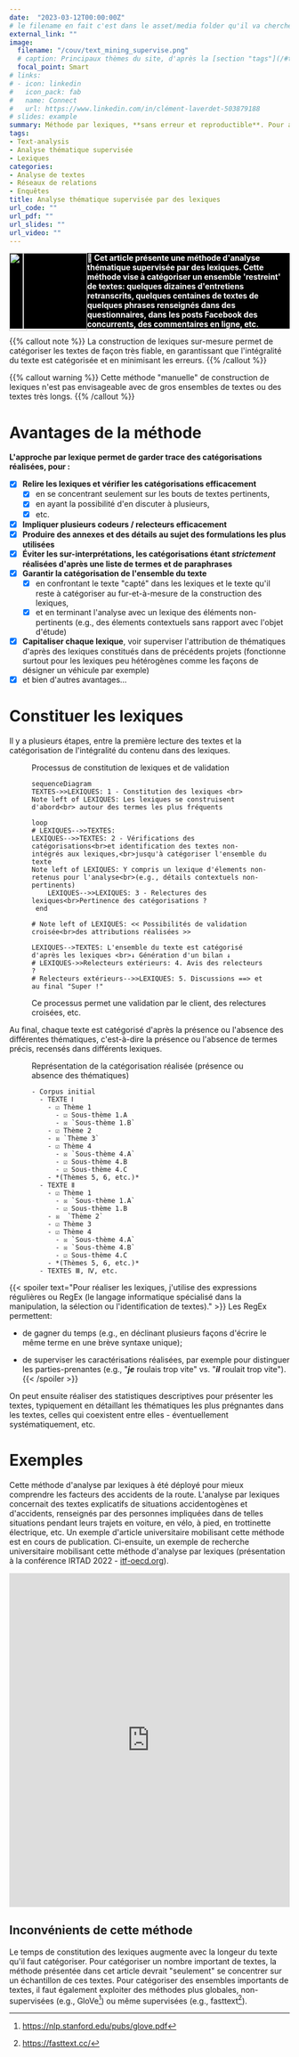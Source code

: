 ```yaml
---
date:  "2023-03-12T00:00:00Z"
# le filename en fait c'est dans le asset/media folder qu'il va chercher l'image !
external_link: ""
image:
  filename: "/couv/text_mining_supervise.png"
  # caption: Principaux thèmes du site, d'après la [section "tags"](/#tag_cloud)
  focal_point: Smart
# links:
# - icon: linkedin
#   icon_pack: fab
#   name: Connect
#   url: https://www.linkedin.com/in/clément-laverdet-503879188
# slides: example
summary: Méthode par lexiques, **sans erreur et reproductible**. Pour analyser de petits ensembles de texte efficacement.
tags:
- Text-analysis
- Analyse thématique supervisée
- Lexiques
categories: 
- Analyse de textes
- Réseaux de relations
- Enquêtes
title: Analyse thématique supervisée par des lexiques
url_code: ""
url_pdf: ""
url_slides: ""
url_video: ""
---
```

<!--Les textes sont généralement constitués de plusieurs thématiques. L'analyse thématique vise notamment à identifier ces thématiques et à caractériser la composition d'un ensemble de textes (présence ou absence des différentes thématiques).-->

<div style="background-color: black"> <img src="/logos/emage_texte_mining_supervise.gif" style= "float: left" width="140px" > 
 

> <aaa style="color: white"> <strong> 🎯 Cet article présente une méthode d'analyse thématique supervisée par des lexiques. Cette méthode vise à catégoriser un ensemble 'restreint' de textes: quelques dizaines d'entretiens retranscrits, quelques centaines de textes de quelques phrases renseignés dans des questionnaires, dans les posts Facebook des concurrents, des commentaires en ligne, etc. </strong> </aaa> </div>



{{% callout note %}}
La construction de lexiques sur-mesure permet de catégoriser les textes de façon très fiable, en garantissant que l'intégralité du texte est catégorisée et en minimisant les erreurs. 
{{% /callout %}}

{{% callout warning %}}
Cette méthode "manuelle" de construction de lexiques n'est pas envisageable avec de gros ensembles de textes ou des textes très longs.
{{% /callout %}}


# Avantages de la méthode
**L'approche par lexique permet de garder trace des catégorisations réalisées, pour :**

- [x] **Relire les lexiques et vérifier les catégorisations efficacement** 
    - [x] en se concentrant seulement sur les bouts de textes pertinents,
    - [x] en ayant la possibilité d'en discuter à plusieurs,
    - [x] etc.
- [x] **Impliquer plusieurs codeurs / relecteurs efficacement**
- [x] **Produire des annexes et des détails au sujet des formulations les plus utilisées**
- [x] **Éviter les sur-interprétations, les catégorisations étant *strictement* réalisées d'après une liste de termes et de paraphrases**
- [x] **Garantir la catégorisation de l'ensemble du texte**
    - [x] en confrontant le texte "capté" dans les lexiques et le texte qu'il reste à catégoriser au fur-et-à-mesure de la construction des lexiques,
    - [x] et en terminant l'analyse avec un lexique des éléments non-pertinents (e.g., des élements contextuels sans rapport avec l'objet d'étude)
- [x] **Capitaliser chaque lexique**, voir superviser l'attribution de thématiques d'après des lexiques constitués dans de précédents projets (fonctionne surtout pour les lexiques peu hétérogènes comme les façons de désigner un véhicule par exemple)
- [x] et bien d'autres avantages...

# Constituer les lexiques
Il y a plusieurs étapes, entre la première lecture des textes et la catégorisation de l'intégralité du contenu dans des lexiques.


<figure> <figcaption> Processus de constitution de lexiques et de validation </figcaption>

```mermaid
sequenceDiagram 
TEXTES->>LEXIQUES: 1 - Constitution des lexiques <br>
Note left of LEXIQUES: Les lexiques se construisent d'abord<br> autour des termes les plus fréquents

loop
# LEXIQUES-->>TEXTES: 
LEXIQUES-->>TEXTES: 2 - Vérifications des catégorisations<br>et identification des textes non-intégrés aux lexiques,<br>jusqu'à catégoriser l'ensemble du texte  
Note left of LEXIQUES: Y compris un lexique d'élements non-retenus pour l'analyse<br>(e.g., détails contextuels non-pertinents) 
    LEXIQUES-->>LEXIQUES: 3 - Relectures des lexiques<br>Pertinence des catégorisations ?
 end

# Note left of LEXIQUES: << Possibilités de validation croisée<br>des attributions réalisées >>

LEXIQUES-->TEXTES: L'ensemble du texte est catégorisé d'après les lexiques <br>↓ Génération d'un bilan ↓
# LEXIQUES->>Relecteurs extérieurs: 4. Avis des relecteurs ?
# Relecteurs extérieurs-->>LEXIQUES: 5. Discussions ==> et au final "Super !"
```
<figcaption> Ce processus permet une validation par le client, des relectures croisées, etc. </figcaption>
</figure>

Au final, chaque texte est catégorisé d'après la présence ou l'absence des différentes thématiques, c'est-à-dire la présence ou l'absence de termes précis, recensés dans différents lexiques. 

<figure> <figcaption> Représentation de la catégorisation réalisée (présence ou absence des thématiques) </figcaption>

```markmap
- Corpus initial
  - TEXTE Ⅰ
    - ☑ Thème 1
      - ☑ Sous-thème 1.A
      - ☒ `Sous-thème 1.B`
    - ☑ Thème 2
    - ☒ `Thème 3`
    - ☑ Thème 4
      - ☒ `Sous-thème 4.A`
      - ☑ Sous-thème 4.B
      - ☑ Sous-thème 4.C
    - *(Thèmes 5, 6, etc.)*
  - TEXTE Ⅱ
    - ☑ Thème 1
      - ☒ `Sous-thème 1.A`
      - ☑ Sous-thème 1.B
    - ☒  `Thème 2`
    - ☑ Thème 3
    - ☑ Thème 4
      - ☒ `Sous-thème 4.A`
      - ☒ `Sous-thème 4.B`
      - ☑ Sous-thème 4.C
    - *(Thèmes 5, 6, etc.)*
  - TEXTES Ⅲ, Ⅳ, etc.
```

</figure>

{{< spoiler text="Pour réaliser les lexiques, j'utilise des expressions régulières ou RegEx (le langage informatique spécialisé dans la manipulation, la sélection ou l'identification de textes)." >}}
Les RegEx permettent:

- de gagner du temps (e.g., en déclinant plusieurs façons d'écrire le même terme en une brève syntaxe unique);

- de superviser les caractérisations réalisées, par exemple pour distinguer les parties-prenantes (e.g., "***je*** roulais trop vite" vs. "***il*** roulait trop vite").
{{< /spoiler >}}


On peut ensuite réaliser des statistiques descriptives pour présenter les textes, typiquement en détaillant les thématiques les plus prégnantes dans les textes, celles qui coexistent entre elles - éventuellement systématiquement, etc. 

# Exemples
Cette méthode d'analyse par lexiques à été déployé pour mieux comprendre les facteurs des accidents de la route. L'analyse par lexiques concernait des textes explicatifs de situations accidentogènes et d'accidents, renseignés par des personnes impliquées dans de telles situations pendant leurs trajets en voiture, en vélo, à pied, en trottinette électrique, etc. Un exemple d'article universitaire mobilisant cette méthode est en cours de publication. Ci-ensuite, un exemple de recherche universitaire mobilisant cette méthode d'analyse par lexiques (présentation à la conférence IRTAD 2022 - [itf-oecd.org](https://www.itf-oecd.org/7th-irtad-conference-better-road-safety-data-better-safety-outcomes)). 

<embed src= "https://www.itf-oecd.org/sites/default/files/repositories/typology_of_risky_situations.pdf"  type="application/pdf" width="100%" height="600px" />

## Inconvénients de cette méthode
Le temps de constitution des lexiques augmente avec la longeur du texte qu'il faut catégoriser. Pour catégoriser un nombre important de textes, la méthode présentée dans cet article devrait "seulement" se concentrer sur un échantillon de ces textes. Pour catégoriser des ensembles importants de textes, il faut également exploiter des méthodes plus globales, non-supervisées (e.g., GloVe[^2]) ou même supervisées (e.g., fasttext[^1]). 

[^1]: https://fasttext.cc/

[^2]: https://nlp.stanford.edu/pubs/glove.pdf

